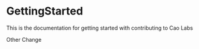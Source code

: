 # GettingStarted

This is the documentation for getting started with contributing to Cao Labs

Other Change
